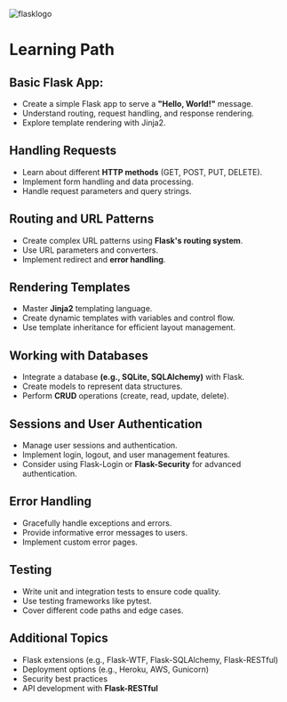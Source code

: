 ![flasklogo](https://github.com/user-attachments/assets/d6cee225-3d2d-4316-8bf1-e02ed9029d76)
# Learning Path 
## Basic Flask App:

- Create a simple Flask app to serve a **"Hello, World!"** message.
- Understand routing, request handling, and response rendering.
- Explore template rendering with Jinja2.
## Handling Requests

- Learn about different **HTTP methods** (GET, POST, PUT, DELETE).
- Implement form handling and data processing.
- Handle request parameters and query strings.
## Routing and URL Patterns

- Create complex URL patterns using **Flask's routing system**.
- Use URL parameters and converters.
- Implement redirect and **error handling**.
## Rendering Templates

- Master **Jinja2** templating language.
- Create dynamic templates with variables and control flow.
- Use template inheritance for efficient layout management.
## Working with Databases

- Integrate a database **(e.g., SQLite, SQLAlchemy)** with Flask.
- Create models to represent data structures.
- Perform **CRUD** operations (create, read, update, delete).
## Sessions and User Authentication

- Manage user sessions and authentication.
- Implement login, logout, and user management features.
- Consider using Flask-Login or **Flask-Security** for advanced authentication.
## Error Handling

- Gracefully handle exceptions and errors.
- Provide informative error messages to users.
- Implement custom error pages.
## Testing

- Write unit and integration tests to ensure code quality.
- Use testing frameworks like pytest.
- Cover different code paths and edge cases.
## Additional Topics
- Flask extensions (e.g., Flask-WTF, Flask-SQLAlchemy, Flask-RESTful)
- Deployment options (e.g., Heroku, AWS, Gunicorn)
- Security best practices
- API development with **Flask-RESTful**
